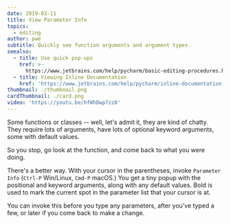 ```yaml
---
date: 2019-03-11
title: View Parameter Info
topics:
  - editing
author: pwe
subtitle: Quickly see function arguments and argument types.
seealso:
  - title: Use quick pop-ups
    href: >-
      https://www.jetbrains.com/help/pycharm/basic-editing-procedures.html#quick_popups
  - title: Viewing Inline Documentation
    href: 'https://www.jetbrains.com/help/pycharm/inline-documentation.html'
thumbnail: ./thumbnail.png
cardThumbnail: ./card.png
video: 'https://youtu.be/hfWhDwp7zz8'
---
```


Some functions or classes -- well, let's admit it, they are kind of chatty.
They require lots of arguments, have lots of optional keyword arguments,
some with default values.

So you stop, go look at the function, and come back to what you were doing.

There's a better way. With your cursor in the parentheses, invoke
`Parameter Info` (`Ctrl-P` Win/Linux, `Cmd-P` macOS.) You get a tiny
popup with the positional and keyword arguments, along with any default
values. Bold is used to mark the current spot in the parameter list that
your cursor is at.

You can invoke this before you type any parameters, after you've typed
a few, or later if you come back to make a change.
